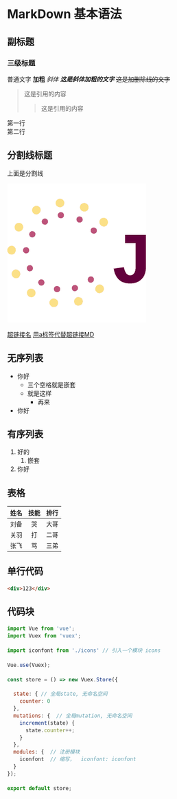 # MarkDown 基本语法
## 副标题
### 三级标题
普通文字
**加粗**
*斜体*
***这是斜体加粗的文字***
~~这是加删除线的文字~~
>这是引用的内容
>>这是引用的内容

第一行<br>第二行


分割线标题
---
上面是分割线

![图片alt]( /avatar.png "title")

[超链接名](http://www.baidu.com "超链接title")
<a href="超链接地址" target="_blank">用a标签代替超链接MD</a>

无序列表
---
* 你好
   * 三个空格就是嵌套
   * 就是这样
      * 再来
* 你好

有序列表
---
1. 好的
   1. 嵌套
2. 你好

表格
---
姓名|技能|排行
--|:--:|--:
刘备|哭|大哥
关羽|打|二哥
张飞|骂|三弟

单行代码
---
```html
<div>123</div>
```
代码块
---
```js
import Vue from 'vue';
import Vuex from 'vuex';

import iconfont from './icons' // 引入一个模块 icons

Vue.use(Vuex);

const store = () => new Vuex.Store({

  state: { // 全局state, 无命名空间
    counter: 0
  },
  mutations: {  // 全局mutation, 无命名空间
    increment(state) {
      state.counter++;
    }
  },
  modules: {  // 注册模块
    iconfont  // 缩写，  iconfont: iconfont
  }
});

export default store;
```

